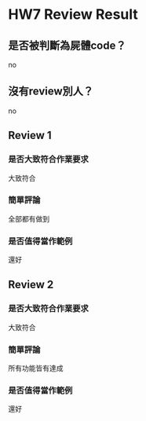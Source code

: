 



# HW7 Review Result

## 是否被判斷為屍體code？


no
## 沒有review別人？


no
## Review 1

### 是否大致符合作業要求


大致符合
### 簡單評論


全部都有做到
### 是否值得當作範例


還好
## Review 2

### 是否大致符合作業要求


大致符合
### 簡單評論


所有功能皆有達成
### 是否值得當作範例


還好